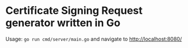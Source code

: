 # Certificate Signing Request generator written in Go

Usage:
`go run cmd/server/main.go` and navigate to [http://localhost:8080/](http://localhost:8080/)